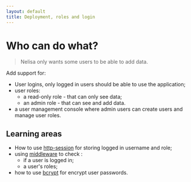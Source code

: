 ```yaml
---
layout: default
title: Deployment, roles and login
---
```


# Who can do what?

> Nelisa only wants some users to be able to add data.

Add support for:

* User logins, only logged in users should be able to use the application;
* user roles:
    * a read-only role - that can only see data;
    * an admin role - that can see and add data.
* a user management console where admin users can create users and manage user roles.

## Learning areas

* How to use [http-session](http://auth.projectcodex.co/steps/http_sessions.html) for storing logged in username and role;
* using [middleware](http://auth.projectcodex.co/steps/middleware.html) to check :
    * if a user is logged in;
    * a user's roles;
* how to use [bcrypt](https://www.npmjs.com/package/bcrypt) for encrypt user passwords.

